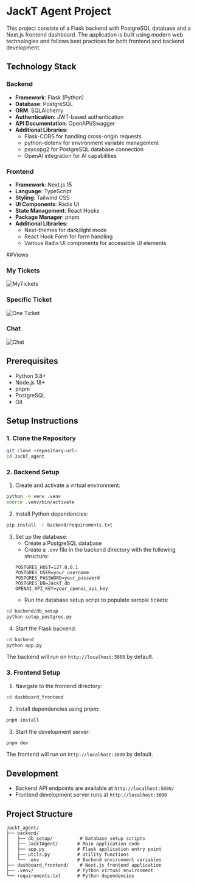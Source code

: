 # JackT Agent Project

This project consists of a Flask backend with PostgreSQL database and a Next.js frontend dashboard. The application is built using modern web technologies and follows best practices for both frontend and backend development.

## Technology Stack

### Backend
- **Framework**: Flask (Python)
- **Database**: PostgreSQL
- **ORM**: SQLAlchemy
- **Authentication**: JWT-based authentication
- **API Documentation**: OpenAPI/Swagger
- **Additional Libraries**:
  - Flask-CORS for handling cross-origin requests
  - python-dotenv for environment variable management
  - psycopg2 for PostgreSQL database connection
  - OpenAI integration for AI capabilities

### Frontend
- **Framework**: Next.js 15
- **Language**: TypeScript
- **Styling**: Tailwind CSS
- **UI Components**: Radix UI
- **State Management**: React Hooks
- **Package Manager**: pnpm
- **Additional Libraries**:
  - Next-themes for dark/light mode
  - React Hook Form for form handling
  - Various Radix UI components for accessible UI elements


##Views
### My Tickets
![MyTickets](./photos/Screenshot%202025-03-28%20at%206.37.13 PM.png)

### Specific Ticket
![One Ticket](./photos/Screenshot%202025-03-28%20at%206.39.19 PM.png)

### Chat
![Chat](./photos/Screenshot%202025-03-28%20at%206.40.45 PM.png)

## Prerequisites

- Python 3.8+
- Node.js 18+
- pnpm
- PostgreSQL
- Git

## Setup Instructions

### 1. Clone the Repository

```bash
git clone <repository-url>
cd JackT_agent
```

### 2. Backend Setup

1. Create and activate a virtual environment:
```bash
python -m venv .venv
source .venv/bin/activate  
```

2. Install Python dependencies:
```bash
pip install -r backend/requirements.txt
```

3. Set up the database:
   - Create a PostgreSQL database
   - Create a `.env` file in the backend directory with the following structure:
   ```
   POSTGRES_HOST=127.0.0.1
   POSTGRES_USER=your_username
   POSTGRES_PASSWORD=your_password
   POSTGRES_DB=JackT_db
   OPENAI_API_KEY=your_openai_api_key
   ```
   - Run the database setup script to populate sample tickets:
```bash
cd backend/db_setup
python setup_postgres.py
```

4. Start the Flask backend:
```bash
cd backend
python app.py
```

The backend will run on `http://localhost:5000` by default.

### 3. Frontend Setup

1. Navigate to the frontend directory:
```bash
cd dashboard_frontend
```

2. Install dependencies using pnpm:
```bash
pnpm install
```

3. Start the development server:
```bash
pnpm dev
```

The frontend will run on `http://localhost:3000` by default.

## Development

- Backend API endpoints are available at `http://localhost:5000/`
- Frontend development server runs at `http://localhost:3000`


## Project Structure

```
JackT_agent/
├── backend/
│   ├── db_setup/          # Database setup scripts
│   ├── JackTAgent/       # Main application code
│   ├── app.py            # Flask application entry point
│   ├── utils.py          # Utility functions
│   └── .env              # Backend environment variables
├── dashboard_frontend/    # Next.js frontend application
├── .venv/                # Python virtual environment
└── requirements.txt      # Python dependencies
``` 